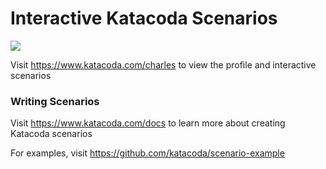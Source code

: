 # Interactive Katacoda Scenarios

[![](http://shields.katacoda.com/katacoda/charles/count.svg)](https://www.katacoda.com/charles "Get your profile on Katacoda.com")

Visit https://www.katacoda.com/charles to view the profile and interactive scenarios

### Writing Scenarios
Visit https://www.katacoda.com/docs to learn more about creating Katacoda scenarios

For examples, visit https://github.com/katacoda/scenario-example
